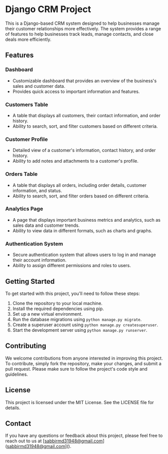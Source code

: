 # Django CRM Project

This is a Django-based CRM system designed to help businesses manage their customer relationships more effectively. The system provides a range of features to help businesses track leads, manage contacts, and close deals more efficiently.

## Features

### Dashboard
- Customizable dashboard that provides an overview of the business's sales and customer data.
- Provides quick access to important information and features.

### Customers Table
- A table that displays all customers, their contact information, and order history.
- Ability to search, sort, and filter customers based on different criteria.

### Customer Profile
- Detailed view of a customer's information, contact history, and order history.
- Ability to add notes and attachments to a customer's profile.

### Orders Table
- A table that displays all orders, including order details, customer information, and status.
- Ability to search, sort, and filter orders based on different criteria.

### Analytics Page
- A page that displays important business metrics and analytics, such as sales data and customer trends.
- Ability to view data in different formats, such as charts and graphs.

### Authentication System
- Secure authentication system that allows users to log in and manage their account information.
- Ability to assign different permissions and roles to users.

## Getting Started

To get started with this project, you'll need to follow these steps:

1. Clone the repository to your local machine.
2. Install the required dependencies using pip.
3. Set up a new virtual environment.
4. Run the database migrations using `python manage.py migrate`.
5. Create a superuser account using `python manage.py createsuperuser`.
6. Start the development server using `python manage.py runserver`.

## Contributing

We welcome contributions from anyone interested in improving this project. To contribute, simply fork the repository, make your changes, and submit a pull request. Please make sure to follow the project's code style and guidelines.

## License

This project is licensed under the MIT License. See the LICENSE file for details.

## Contact

If you have any questions or feedback about this project, please feel free to reach out to us at [sabbirmd31948@gmail.com](sabbirmd31948@gmail.com]().
